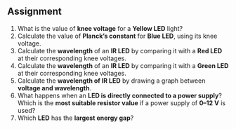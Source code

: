 ## Assignment

<ol>
  <li>
    What is the value of <strong>knee voltage</strong> for a <strong>Yellow LED</strong> light?
  </li>

  <li>
    Calculate the value of <strong>Planck’s constant</strong> for <strong>Blue LED</strong>, using its knee voltage.
  </li>

  <li>
    Calculate the <strong>wavelength</strong> of an <strong>IR LED</strong> by comparing it with a <strong>Red LED</strong> at their corresponding knee voltages.
  </li>

  <li>
    Calculate the <strong>wavelength</strong> of an <strong>IR LED</strong> by comparing it with a <strong>Green LED</strong> at their corresponding knee voltages.
  </li>

  <li>
    Calculate the <strong>wavelength of IR LED</strong> by drawing a graph between <strong>voltage and wavelength</strong>.
  </li>

  <li>
    What happens when an <strong>LED is directly connected to a power supply</strong>? Which is the <strong>most suitable resistor value</strong> if a power supply of <strong>0–12 V</strong> is used?
  </li>

  <li>
    Which <strong>LED</strong> has the <strong>largest energy gap</strong>?
  </li>
</ol>




